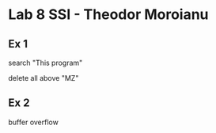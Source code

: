 # Lab 8 SSI - Theodor Moroianu

## Ex 1

search "This program"

delete all above "MZ"

## Ex 2

buffer overflow
